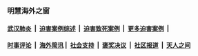 
### 明慧海外之窗

####  [武汉肺炎](indexes/365.md?t=04300900) &nbsp;|&nbsp;  [迫害案例综述](indexes/328.md?t=04300900) &nbsp;|&nbsp; [迫害致死案例](indexes/277.md?t=04300900)  &nbsp;|&nbsp; [更多迫害案例](indexes/81.md?t=04300900)  &nbsp;|&nbsp; 
####  [时事评论](indexes/19.md?t=04300900) &nbsp;|&nbsp; [海外简讯](indexes/245.md?t=04300900)&nbsp;|&nbsp;  [社会支持](indexes/140.md?t=04300900) &nbsp;|&nbsp; [褒奖决议](indexes/282.md?t=04300900) &nbsp;|&nbsp; [社区报道](indexes/91.md?t=04300900)  &nbsp;|&nbsp; [天人之间](indexes/78.md?t=04300900) 

